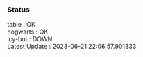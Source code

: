### Status


table : OK  
hogwarts : OK  
icy-bot : DOWN  
Latest Update : 2023-06-21 22:06:57.901333
